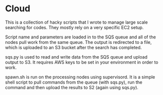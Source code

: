 Cloud
=====

This is a collection of hacky scripts that I wrote to manage large scale 
searching for codes.  They mostly rely on a very specific EC2 setup.

Script name and parameters are loaded in to the SQS queue and all of the nodes
pull work from the same queue.  The output is redirected to a file, which is
uploaded to an S3 bucket after the search has completed.

sqs.py is used to read and write data from the SQS queue and upload output to
S3.  It requires AWS keys to be set in your environment in order to work.

spawn.sh is run on the processing nodes using supervisord.  It is a simple
shell script to pull commands from the queue (with sqs.py), run the command and
then upload the results to S2 (again using sqs.py).

